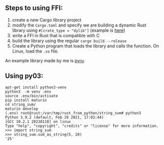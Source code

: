 
## Steps to using FFI:


1. create a new Cargo library project
2. modify the `Cargo.toml` and specify we are building a dynamic Rust library using `#[crate_type = "dylib"]` (example is [here](https://github.com/saidvandeklundert/python/blob/main/rust/pyru/Cargo.toml))
3. write a FFI in Rust that is compatible with C
4. build the library using the regular `cargo build --release`
5. Create a Python program that loads the library and calls the function. On Linux, load the `.so` file.

An example library made by me is [pyru](https://github.com/saidvandeklundert/python/tree/main/rust/pyru).


## Using py03:



```
apt-get install python3-venv
python3  -m venv .env
source .env/bin/activate
pip install maturin
cd string_sum/
maturin develop
(.env) root@rust:/var/tmp/rust_from_python/string_sum# python3 
Python 3.9.2 (default, Feb 28 2021, 17:03:44)
[GCC 10.2.1 20210110] on linux
Type "help", "copyright", "credits" or "license" for more information.
>>> import string_sum
>>> string_sum.sum_as_string(5, 20)
'25'
```